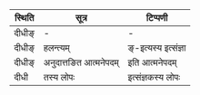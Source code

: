 | स्थिति | सूत्र | टिप्पणी |
| ----- | ------- | ------ |
| दीधीङ् | - | - |
| दीधीङ् | हलन्त्यम् | ङ्-इत्यस्य इत्संज्ञा |
| दीधीङ् | अनुदात्तङित आत्मनेपदम् | इति आत्मनेपदम् |
| दीधी | तस्य लोपः | इत्संज्ञकस्य लोपः |
